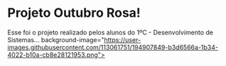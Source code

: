 # Projeto Outubro Rosa!
Esse foi o projeto realizado pelos alunos do 1ºC - Desenvolvimento de Sistemas... 
 background-image="https://user-images.githubusercontent.com/113061751/194907849-b3d6566a-1b34-4022-b10a-cb8e28121953.png"> 
